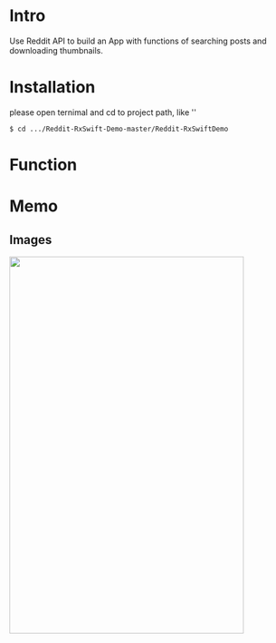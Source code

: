 # Intro

Use Reddit API to build an App with functions of searching posts and downloading thumbnails.

# Installation
please open ternimal and cd to project path, like ''

``` $ cd .../Reddit-RxSwift-Demo-master/Reddit-RxSwiftDemo  ```
# Function

# Memo





  ## Images
<img src="https://github.com/mvpscottjon/user_code_base_ui/blob/master/source/Simulator%20Screen%20Shot%20-%20iPhone%2013%20-%202021-10-11%20at%2020.29.54.png" width="414" height="665">

